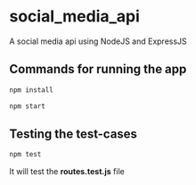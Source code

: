 # social_media_api
A social media api using NodeJS and ExpressJS 

## Commands for running the app
```markdown
npm install
```
```markdown
npm start
```
 
## Testing the test-cases
```markdown
npm test
```
<p>It will test the <b>routes.test.js</b> file </p>

